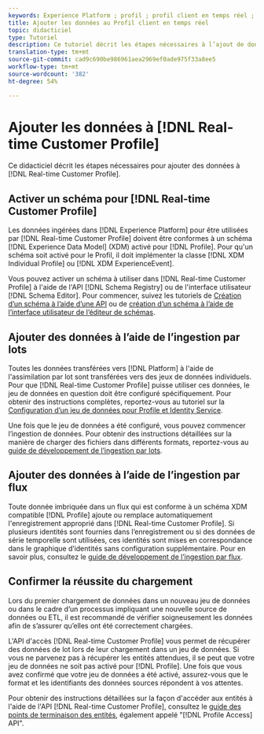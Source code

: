 ```yaml
---
keywords: Experience Platform ; profil ; profil client en temps réel ; dépannage ; API ; activer le profil ; Activer le profil
title: Ajouter les données au Profil client en temps réel
topic: didacticiel
type: Tutoriel
description: Ce tutoriel décrit les étapes nécessaires à l’ajout de données dans Real-time Customer Profile.
translation-type: tm+mt
source-git-commit: cad9c690be986961aea2969ef0ade975f33a8ee5
workflow-type: tm+mt
source-wordcount: '382'
ht-degree: 54%

---
```



# Ajouter les données à [!DNL Real-time Customer Profile]

Ce didacticiel décrit les étapes nécessaires pour ajouter des données à [!DNL Real-time Customer Profile].

## Activer un schéma pour [!DNL Real-time Customer Profile]

Les données ingérées dans [!DNL Experience Platform] pour être utilisées par [!DNL Real-time Customer Profile] doivent être conformes à un schéma [!DNL Experience Data Model] (XDM) activé pour [!DNL Profile]. Pour qu&#39;un schéma soit activé pour le Profil, il doit implémenter la classe [!DNL XDM Individual Profile] ou [!DNL XDM ExperienceEvent].

Vous pouvez activer un schéma à utiliser dans [!DNL Real-time Customer Profile] à l&#39;aide de l&#39;API [!DNL Schema Registry] ou de l&#39;interface utilisateur [!DNL Schema Editor]. Pour commencer, suivez les tutoriels de [Création d’un schéma à l’aide d’une API](../../xdm/tutorials/create-schema-api.md) ou de [création d’un schéma à l’aide de l’interface utilisateur de l’éditeur de schémas](../../xdm/tutorials/create-schema-ui.md).

## Ajouter des données à l’aide de l’ingestion par lots

Toutes les données transférées vers [!DNL Platform] à l&#39;aide de l&#39;assimilation par lot sont transférées vers des jeux de données individuels. Pour que [!DNL Real-time Customer Profile] puisse utiliser ces données, le jeu de données en question doit être configuré spécifiquement. Pour obtenir des instructions complètes, reportez-vous au tutoriel sur la [Configuration d’un jeu de données pour Profile et Identity Service](dataset-configuration.md).

Une fois que le jeu de données a été configuré, vous pouvez commencer l’ingestion de données. Pour obtenir des instructions détaillées sur la manière de charger des fichiers dans différents formats, reportez-vous au [guide de développement de l’ingestion par lots](../../ingestion/batch-ingestion/api-overview.md).

## Ajouter des données à l’aide de l’ingestion par flux

Toute donnée imbriquée dans un flux qui est conforme à un schéma XDM compatible [!DNL Profile] ajoute ou remplace automatiquement l&#39;enregistrement approprié dans [!DNL Real-time Customer Profile]. Si plusieurs identités sont fournies dans l’enregistrement ou si des données de série temporelle sont utilisées, ces identités sont mises en correspondance dans le graphique d’identités sans configuration supplémentaire. Pour en savoir plus, consultez le [guide de développement de l’ingestion par flux](../../ingestion/tutorials/streaming-record-data.md).

## Confirmer la réussite du chargement

Lors du premier chargement de données dans un nouveau jeu de données ou dans le cadre d’un processus impliquant une nouvelle source de données ou ETL, il est recommandé de vérifier soigneusement les données afin de s’assurer qu’elles ont été correctement chargées.

L&#39;API d&#39;accès [!DNL Real-time Customer Profile] vous permet de récupérer des données de lot lors de leur chargement dans un jeu de données. Si vous ne parvenez pas à récupérer les entités attendues, il se peut que votre jeu de données ne soit pas activé pour [!DNL Profile]. Une fois que vous avez confirmé que votre jeu de données a été activé, assurez-vous que le format et les identifiants des données sources répondent à vos attentes.

Pour obtenir des instructions détaillées sur la façon d&#39;accéder aux entités à l&#39;aide de l&#39;API [!DNL Real-time Customer Profile], consultez le [guide des points de terminaison des entités](../api/entities.md), également appelé &quot;[!DNL Profile Access] API&quot;.
